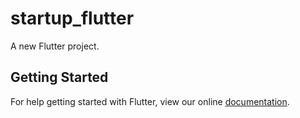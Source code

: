 # startup_flutter

A new Flutter project.

## Getting Started

For help getting started with Flutter, view our online
[documentation](https://flutter.io/).
